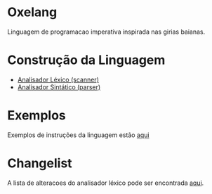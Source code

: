 # Oxelang

Linguagem de programacao imperativa inspirada nas girias baianas.

# Construção da Linguagem
- [Analisador Léxico (scanner)](lexer/README.md)
- [Analisador Sintático (parser)](parser/README.md)

# Exemplos

Exemplos de instruções da linguagem estão [aqui](exemplos/exemplos2.txt)

# Changelist

A lista de alteracoes do analisador léxico pode ser encontrada [aqui](lexer/README.md#Changelist).
